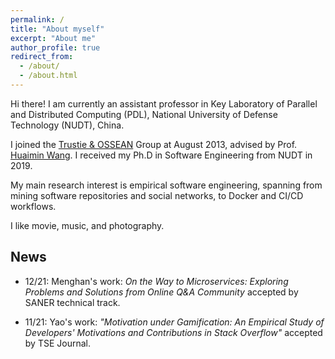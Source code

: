 ```yaml
---
permalink: /
title: "About myself"
excerpt: "About me"
author_profile: true
redirect_from: 
  - /about/
  - /about.html
---
```


Hi there! I am currently an assistant professor in Key Laboratory of Parallel and Distributed Computing (PDL), National University of Defense Technology (NUDT), China.

I joined the [Trustie & OSSEAN](https://www.trustie.net) Group at August 2013, advised by Prof. [Huaimin Wang](https://dblp.uni-trier.de/pers/hd/w/Wang:Huaimin). I received my Ph.D in Software Engineering from NUDT in 2019. 

My main research interest is empirical software engineering, spanning from mining software repositories and social networks, to Docker and CI/CD workflows.

I like movie, music, and photography. 

## News
* 12/21: Menghan's work: *On the Way to Microservices: Exploring Problems and Solutions from Online Q&A Community* accepted by SANER technical track.

* 11/21: Yao's work: *"Motivation under Gamification: An Empirical Study of Developers' Motivations and Contributions in Stack Overflow"* accepted by TSE Journal.


